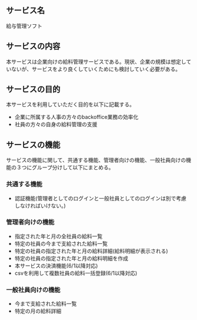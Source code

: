 ## サービス名
給与管理ソフト

## サービスの内容
本サービスは企業向けの給料管理サービスである。現状、企業の規模は想定していないが、サービスをより良くしていくためにも検討していく必要がある。

## サービスの目的
本サービスを利用していただく目的を以下に記載する。
* 企業に所属する人事の方々のbackoffice業務の効率化
* 社員の方々の自身の給料管理の支援

## サービスの機能
サービスの機能に関して、共通する機能、管理者向けの機能、一般社員向けの機能の３つにグループ分けして以下にまとめる。

### 共通する機能
* 認証機能(管理者としてのログインと一般社員としてのログインは別で考慮しなければいけない。)

### 管理者向けの機能
* 指定された年と月の全社員の給料一覧
* 特定の社員の今まで支給された給料一覧
* 特定の社員の指定された年と月の給料詳細(給料明細が表示される)
* 特定の社員の指定された年と月の給料明細を作成
* 本サービスの決済機能(6/1以降対応)
* csvを利用して複数社員の給料一括登録(6/1以降対応)

### 一般社員向けの機能
* 今まで支給された給料一覧
* 特定の月の給料詳細
